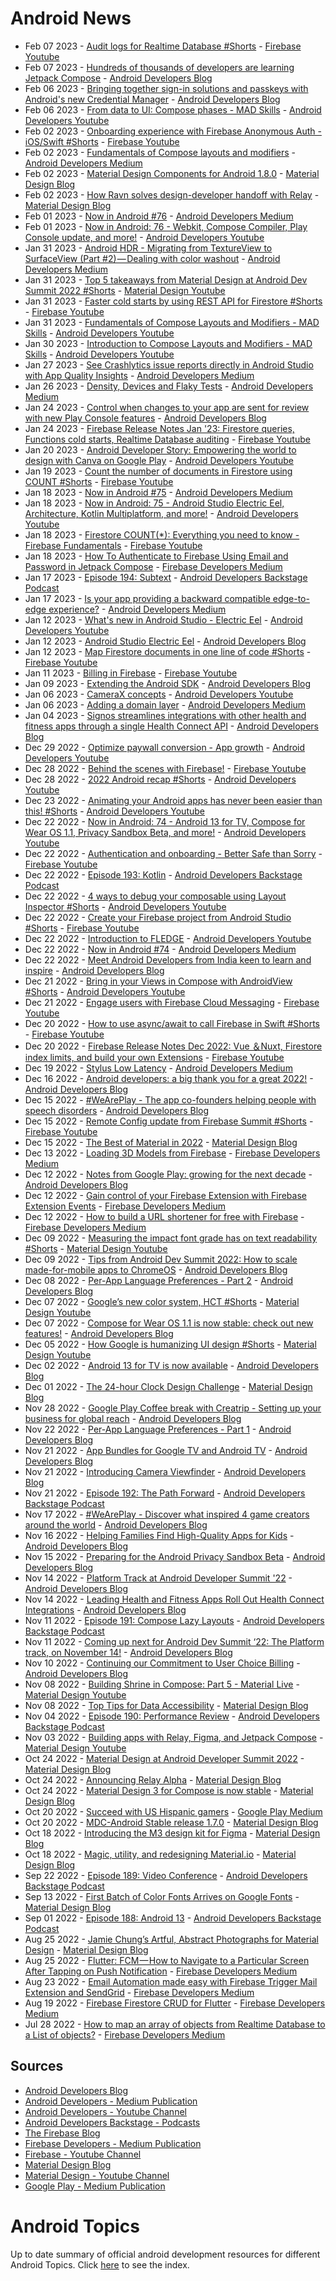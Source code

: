 # Android News

<!-- NEWS:START -->
- Feb 07 2023 - [Audit logs for Realtime Database #Shorts](https://www.youtube.com/watch?v=A1hOJsZ1ybE) - [Firebase Youtube](https://www.youtube.com/user/Firebase)
- Feb 07 2023 - [Hundreds of thousands of developers are learning Jetpack Compose](http://android-developers.googleblog.com/2023/02/hundreds-of-thousands-of-developers-are-learning-jetpack-compose.html) - [Android Developers Blog](https://android-developers.googleblog.com/)
- Feb 06 2023 - [Bringing together sign-in solutions and passkeys with Android's new Credential Manager](http://android-developers.googleblog.com/2023/02/bringing-together-sign-in-solutions-and-passkeys-android-new-credential-manager.html) - [Android Developers Blog](https://android-developers.googleblog.com/)
- Feb 06 2023 - [From data to UI: Compose phases - MAD Skills](https://www.youtube.com/watch?v=0yK7KoruhSM) - [Android Developers Youtube](https://www.youtube.com/c/AndroidDevelopers)
- Feb 02 2023 - [Onboarding experience with Firebase Anonymous Auth - iOS/Swift #Shorts](https://www.youtube.com/watch?v=XUTJ_YAqIyU) - [Firebase Youtube](https://www.youtube.com/user/Firebase)
- Feb 02 2023 - [Fundamentals of Compose layouts and modifiers](https://medium.com/androiddevelopers/fundamentals-of-compose-layouts-and-modifiers-64d794664b66?source=rss----95b274b437c2---4) - [Android Developers Medium](https://medium.com/androiddevelopers)
- Feb 02 2023 - [Material Design Components for Android 1.8.0](https://material.io/blog/android-stable-release-1-8-0) - [Material Design Blog](https://material.io/blog)
- Feb 02 2023 - [How Ravn solves design-developer handoff with Relay](https://material.io/blog/relay-ravn-case-study) - [Material Design Blog](https://material.io/blog)
- Feb 01 2023 - [Now in Android #76](https://medium.com/androiddevelopers/now-in-android-76-d2f182c4003c?source=rss----95b274b437c2---4) - [Android Developers Medium](https://medium.com/androiddevelopers)
- Feb 01 2023 - [Now in Android: 76 - Webkit, Compose Compiler, Play Console update, and more!](https://www.youtube.com/watch?v=jTl7f0OCoAo) - [Android Developers Youtube](https://www.youtube.com/c/AndroidDevelopers)
- Jan 31 2023 - [Android HDR - Migrating from TextureView to SurfaceView (Part #2) — Dealing with color washout](https://medium.com/androiddevelopers/android-hdr-migrating-from-textureview-to-surfaceview-part-2-dealing-with-color-washout-60d57d0ab129?source=rss----95b274b437c2---4) - [Android Developers Medium](https://medium.com/androiddevelopers)
- Jan 31 2023 - [Top 5 takeaways from Material Design at Android Dev Summit 2022 #Shorts](https://www.youtube.com/watch?v=j_5hoPBy9ss) - [Material Design Youtube](https://www.youtube.com/c/MaterialDesign)
- Jan 31 2023 - [Faster cold starts by using REST API for Firestore #Shorts](https://www.youtube.com/watch?v=Dmx9enoUvbY) - [Firebase Youtube](https://www.youtube.com/user/Firebase)
- Jan 31 2023 - [Fundamentals of Compose Layouts and Modifiers - MAD Skills](https://www.youtube.com/watch?v=xc8nAcVvpxY) - [Android Developers Youtube](https://www.youtube.com/c/AndroidDevelopers)
- Jan 30 2023 - [Introduction to Compose Layouts and Modifiers - MAD Skills](https://www.youtube.com/watch?v=LjeHsvPIdpY) - [Android Developers Youtube](https://www.youtube.com/c/AndroidDevelopers)
- Jan 27 2023 - [See Crashlytics issue reports directly in Android Studio with App Quality Insights](https://medium.com/androiddevelopers/see-crashlytics-issue-reports-directly-in-android-studio-with-app-quality-insights-db0ff27454f0?source=rss----95b274b437c2---4) - [Android Developers Medium](https://medium.com/androiddevelopers)
- Jan 26 2023 - [Density, Devices and Flaky Tests](https://medium.com/androiddevelopers/density-devices-and-flaky-tests-ce41ac1e6299?source=rss----95b274b437c2---4) - [Android Developers Medium](https://medium.com/androiddevelopers)
- Jan 24 2023 - [Control when changes to your app are sent for review with new Play Console features](http://android-developers.googleblog.com/2023/01/control-when-changes-to-your-app-are-sent-for-review-with-new-play-console-features.html) - [Android Developers Blog](https://android-developers.googleblog.com/)
- Jan 24 2023 - [Firebase Release Notes Jan '23: Firestore queries, Functions cold starts, Realtime Database auditing](https://www.youtube.com/watch?v=9nkAGR5Qe2A) - [Firebase Youtube](https://www.youtube.com/user/Firebase)
- Jan 20 2023 - [Android Developer Story: Empowering the world to design with Canva on Google Play](https://www.youtube.com/watch?v=L4uiEDb1nrg) - [Android Developers Youtube](https://www.youtube.com/c/AndroidDevelopers)
- Jan 19 2023 - [Count the number of documents in Firestore using COUNT #Shorts](https://www.youtube.com/watch?v=Nu16RLa2-7Y) - [Firebase Youtube](https://www.youtube.com/user/Firebase)
- Jan 18 2023 - [Now in Android #75](https://medium.com/androiddevelopers/now-in-android-75-e4bbe977d33f?source=rss----95b274b437c2---4) - [Android Developers Medium](https://medium.com/androiddevelopers)
- Jan 18 2023 - [Now in Android: 75 - Android Studio Electric Eel, Architecture, Kotlin Multiplatform, and more!](https://www.youtube.com/watch?v=o6OQh1_PFsw) - [Android Developers Youtube](https://www.youtube.com/c/AndroidDevelopers)
- Jan 18 2023 - [Firestore COUNT(*): Everything you need to know - Firebase Fundamentals](https://www.youtube.com/watch?v=JiDdBIqhWKc) - [Firebase Youtube](https://www.youtube.com/user/Firebase)
- Jan 18 2023 - [How To Authenticate to Firebase Using Email and Password in Jetpack Compose](https://medium.com/firebase-developers/how-to-authenticate-to-firebase-using-email-and-password-in-jetpack-compose-bd70ca56ea91?source=rss----8e8b7dc6774d---4) - [Firebase Developers Medium](https://medium.com/firebase-developers)
- Jan 17 2023 - [Episode 194: Subtext](http://adbackstage.libsyn.com/episode-194-subtext) - [Android Developers Backstage Podcast](https://adbackstage.libsyn.com/)
- Jan 17 2023 - [Is your app providing a backward compatible edge-to-edge experience?](https://medium.com/androiddevelopers/is-your-app-providing-a-backward-compatible-edge-to-edge-experience-2479267073a0?source=rss----95b274b437c2---4) - [Android Developers Medium](https://medium.com/androiddevelopers)
- Jan 12 2023 - [What's new in Android Studio - Electric Eel](https://www.youtube.com/watch?v=bVt14IBv4NA) - [Android Developers Youtube](https://www.youtube.com/c/AndroidDevelopers)
- Jan 12 2023 - [Android Studio Electric Eel](http://android-developers.googleblog.com/2023/01/android-studio-electric-eel.html) - [Android Developers Blog](https://android-developers.googleblog.com/)
- Jan 12 2023 - [Map Firestore documents in one line of code #Shorts](https://www.youtube.com/watch?v=5slAtb-0T0I) - [Firebase Youtube](https://www.youtube.com/user/Firebase)
- Jan 11 2023 - [Billing in Firebase](https://www.youtube.com/watch?v=FiDUqzWAfh8) - [Firebase Youtube](https://www.youtube.com/user/Firebase)
- Jan 09 2023 - [Extending the Android SDK](http://android-developers.googleblog.com/2023/01/extending-android-sdk.html) - [Android Developers Blog](https://android-developers.googleblog.com/)
- Jan 06 2023 - [CameraX concepts](https://www.youtube.com/watch?v=I4rDx90Nlus) - [Android Developers Youtube](https://www.youtube.com/c/AndroidDevelopers)
- Jan 06 2023 - [Adding a domain layer](https://medium.com/androiddevelopers/adding-a-domain-layer-bc5a708a96da?source=rss----95b274b437c2---4) - [Android Developers Medium](https://medium.com/androiddevelopers)
- Jan 04 2023 - [Signos streamlines integrations with other health and fitness apps through a single Health Connect API](http://android-developers.googleblog.com/2023/01/signos-streamlines-integrations-with-health-fitness-apps-through-health-connect-api.html) - [Android Developers Blog](https://android-developers.googleblog.com/)
- Dec 29 2022 - [Optimize paywall conversion - App growth](https://www.youtube.com/watch?v=4OrzjJ4dTMw) - [Android Developers Youtube](https://www.youtube.com/c/AndroidDevelopers)
- Dec 28 2022 - [Behind the scenes with Firebase!](https://www.youtube.com/watch?v=tTzpIfGbYe8) - [Firebase Youtube](https://www.youtube.com/user/Firebase)
- Dec 28 2022 - [2022 Android recap #Shorts](https://www.youtube.com/watch?v=TudMKsOH-9Q) - [Android Developers Youtube](https://www.youtube.com/c/AndroidDevelopers)
- Dec 23 2022 - [Animating your Android apps has never been easier than this! #Shorts](https://www.youtube.com/watch?v=V2XWgIgPMuM) - [Android Developers Youtube](https://www.youtube.com/c/AndroidDevelopers)
- Dec 22 2022 - [Now in Android: 74 - Android 13 for TV, Compose for Wear OS 1.1, Privacy Sandbox Beta, and more!](https://www.youtube.com/watch?v=o3UAj4qaoCY) - [Android Developers Youtube](https://www.youtube.com/c/AndroidDevelopers)
- Dec 22 2022 - [Authentication and onboarding  - Better Safe than Sorry](https://www.youtube.com/watch?v=DOqrVsvzcAI) - [Firebase Youtube](https://www.youtube.com/user/Firebase)
- Dec 22 2022 - [Episode 193: Kotlin](http://adbackstage.libsyn.com/episode-193-kotlin) - [Android Developers Backstage Podcast](https://adbackstage.libsyn.com/)
- Dec 22 2022 - [4 ways to debug your composable using Layout Inspector #Shorts](https://www.youtube.com/watch?v=chM_yKfYSDw) - [Android Developers Youtube](https://www.youtube.com/c/AndroidDevelopers)
- Dec 22 2022 - [Create your Firebase project from Android Studio #Shorts](https://www.youtube.com/watch?v=FRey-VP9_Gw) - [Firebase Youtube](https://www.youtube.com/user/Firebase)
- Dec 22 2022 - [Introduction to FLEDGE](https://www.youtube.com/watch?v=NoNxJidJSnk) - [Android Developers Youtube](https://www.youtube.com/c/AndroidDevelopers)
- Dec 22 2022 - [Now in Android #74](https://medium.com/androiddevelopers/now-in-android-74-886a95404e8b?source=rss----95b274b437c2---4) - [Android Developers Medium](https://medium.com/androiddevelopers)
- Dec 22 2022 - [Meet Android Developers from India keen to learn and inspire](http://android-developers.googleblog.com/2022/12/meet-android-developers-from-india-keen-to-learn-and-inspire.html) - [Android Developers Blog](https://android-developers.googleblog.com/)
- Dec 21 2022 - [Bring in your Views in Compose with AndroidView #Shorts](https://www.youtube.com/watch?v=pHezKPdjG1M) - [Android Developers Youtube](https://www.youtube.com/c/AndroidDevelopers)
- Dec 21 2022 - [Engage users with Firebase Cloud Messaging](https://www.youtube.com/watch?v=P51dI2y7QHA) - [Firebase Youtube](https://www.youtube.com/user/Firebase)
- Dec 20 2022 - [How to use async/await to call Firebase in Swift #Shorts](https://www.youtube.com/watch?v=dqXPwsof64o) - [Firebase Youtube](https://www.youtube.com/user/Firebase)
- Dec 20 2022 - [Firebase Release Notes Dec 2022: Vue ＆Nuxt, Firestore index limits, and build your own Extensions](https://www.youtube.com/watch?v=mRaPNoOBfGA) - [Firebase Youtube](https://www.youtube.com/user/Firebase)
- Dec 19 2022 - [Stylus Low Latency](https://medium.com/androiddevelopers/stylus-low-latency-d4a140a9c982?source=rss----95b274b437c2---4) - [Android Developers Medium](https://medium.com/androiddevelopers)
- Dec 16 2022 - [Android developers: a big thank you for a great 2022!](http://android-developers.googleblog.com/2022/12/android-2022-recap.html) - [Android Developers Blog](https://android-developers.googleblog.com/)
- Dec 15 2022 - [#WeArePlay - The app co-founders helping people with speech disorders](http://android-developers.googleblog.com/2022/12/weareplay-app-co-founders-helping-people-with-speech-disorders.html) - [Android Developers Blog](https://android-developers.googleblog.com/)
- Dec 15 2022 - [Remote Config update from Firebase Summit #Shorts](https://www.youtube.com/watch?v=isgwFoED-Dw) - [Firebase Youtube](https://www.youtube.com/user/Firebase)
- Dec 15 2022 - [The Best of Material in 2022](https://material.io/blog/material-design-2022-roundup) - [Material Design Blog](https://material.io/blog)
- Dec 13 2022 - [Loading 3D Models from Firebase](https://medium.com/firebase-developers/swift-load-3d-model-from-firebase-473bbc89860b?source=rss----8e8b7dc6774d---4) - [Firebase Developers Medium](https://medium.com/firebase-developers)
- Dec 12 2022 - [Notes from Google Play: growing for the next decade](http://android-developers.googleblog.com/2022/12/notes-from-google-play-growing-for-next-decade.html) - [Android Developers Blog](https://android-developers.googleblog.com/)
- Dec 12 2022 - [Gain control of your Firebase Extension with Firebase Extension Events](https://medium.com/firebase-developers/gain-more-control-of-our-firebase-extension-with-firebase-extension-event-f5baeb6d4785?source=rss----8e8b7dc6774d---4) - [Firebase Developers Medium](https://medium.com/firebase-developers)
- Dec 12 2022 - [How to build a URL shortener for free with Firebase](https://medium.com/firebase-developers/firebase-url-shortener-7754377478e0?source=rss----8e8b7dc6774d---4) - [Firebase Developers Medium](https://medium.com/firebase-developers)
- Dec 09 2022 - [Measuring the impact font grade has on text readability #Shorts](https://www.youtube.com/watch?v=ulHaXHAcHaA) - [Material Design Youtube](https://www.youtube.com/c/MaterialDesign)
- Dec 09 2022 - [Tips from Android Dev Summit 2022: How to scale made-for-mobile apps to ChromeOS](http://android-developers.googleblog.com/2022/12/tips-from-android-dev-summit-2022-how-to-scale-made-for-moble-apps-chromeos.html) - [Android Developers Blog](https://android-developers.googleblog.com/)
- Dec 08 2022 - [Per-App Language Preferences - Part 2](http://android-developers.googleblog.com/2022/12/per-app-language-preferences-part-2.html) - [Android Developers Blog](https://android-developers.googleblog.com/)
- Dec 07 2022 - [Google’s new color system, HCT #Shorts](https://www.youtube.com/watch?v=apl8aoLPVYc) - [Material Design Youtube](https://www.youtube.com/c/MaterialDesign)
- Dec 07 2022 - [Compose for Wear OS 1.1 is now stable: check out new features!](http://android-developers.googleblog.com/2022/12/compose-for-wear-os-11-stable.html) - [Android Developers Blog](https://android-developers.googleblog.com/)
- Dec 05 2022 - [How Google is humanizing UI design #Shorts](https://www.youtube.com/watch?v=rJRc07ntBOg) - [Material Design Youtube](https://www.youtube.com/c/MaterialDesign)
- Dec 02 2022 - [Android 13 for TV is now available](http://android-developers.googleblog.com/2022/12/android-13-for-android-tv-is-now-available.html) - [Android Developers Blog](https://android-developers.googleblog.com/)
- Dec 01 2022 - [The 24-hour Clock Design Challenge](https://material.io/blog/24-hour-clock-design-research) - [Material Design Blog](https://material.io/blog)
- Nov 28 2022 - [Google Play Coffee break with Creatrip - Setting up your business for global reach](http://android-developers.googleblog.com/2022/11/google-play-coffee-break-with-creatrip-setting-up-your-business-for-global-reach.html) - [Android Developers Blog](https://android-developers.googleblog.com/)
- Nov 22 2022 - [Per-App Language Preferences - Part 1](http://android-developers.googleblog.com/2022/11/per-app-language-preferences-part-1.html) - [Android Developers Blog](https://android-developers.googleblog.com/)
- Nov 21 2022 - [App Bundles for Google TV and Android TV](http://android-developers.googleblog.com/2022/11/app-bundles-for-google-tv-and-android-tv.html) - [Android Developers Blog](https://android-developers.googleblog.com/)
- Nov 21 2022 - [Introducing Camera Viewfinder](http://android-developers.googleblog.com/2022/11/introducing-camera-viewfinder.html) - [Android Developers Blog](https://android-developers.googleblog.com/)
- Nov 21 2022 - [Episode 192: The Path Forward](http://adbackstage.libsyn.com/episode-192-the-path-forward) - [Android Developers Backstage Podcast](https://adbackstage.libsyn.com/)
- Nov 17 2022 - [#WeArePlay - Discover what inspired 4 game creators around the world](http://android-developers.googleblog.com/2022/11/weareplay-discover-what-inspired-4-game-creators-around-the-world.html) - [Android Developers Blog](https://android-developers.googleblog.com/)
- Nov 16 2022 - [Helping Families Find High-Quality Apps for Kids](http://android-developers.googleblog.com/2022/11/helping-kids-and-families-find-high-quality-apps-for-kids.html) - [Android Developers Blog](https://android-developers.googleblog.com/)
- Nov 15 2022 - [Preparing for the Android Privacy Sandbox Beta](http://android-developers.googleblog.com/2022/11/preparing-for-android-privacy-sandbox-beta.html) - [Android Developers Blog](https://android-developers.googleblog.com/)
- Nov 14 2022 - [Platform Track at Android Developer Summit '22](http://android-developers.googleblog.com/2022/11/platform-track-at-android-developer-summit-22.html) - [Android Developers Blog](https://android-developers.googleblog.com/)
- Nov 14 2022 - [Leading Health and Fitness Apps Roll Out Health Connect Integrations](http://android-developers.googleblog.com/2022/11/leading-health-and-fitness-apps-roll-out-health-connect-integrations.html) - [Android Developers Blog](https://android-developers.googleblog.com/)
- Nov 11 2022 - [Episode 191: Compose Lazy Layouts](http://adbackstage.libsyn.com/episode-191-compose-lazy-layouts) - [Android Developers Backstage Podcast](https://adbackstage.libsyn.com/)
- Nov 11 2022 - [Coming up next for Android Dev Summit ‘22: The Platform track, on November 14!](http://android-developers.googleblog.com/2022/11/coming-up-next-for-android-dev-summit.html) - [Android Developers Blog](https://android-developers.googleblog.com/)
- Nov 10 2022 - [Continuing our Commitment to User Choice Billing](http://android-developers.googleblog.com/2022/11/continuing-our-commitment-to-user-choice-billing.html) - [Android Developers Blog](https://android-developers.googleblog.com/)
- Nov 08 2022 - [Building Shrine in Compose: Part 5 - Material Live](https://www.youtube.com/watch?v=zfCgp-r1J1s) - [Material Design Youtube](https://www.youtube.com/c/MaterialDesign)
- Nov 08 2022 - [Top Tips for Data Accessibility](https://material.io/blog/data-visualization-accessibility) - [Material Design Blog](https://material.io/blog)
- Nov 04 2022 - [Episode 190: Performance Review](http://adbackstage.libsyn.com/episode-190-performance-review) - [Android Developers Backstage Podcast](https://adbackstage.libsyn.com/)
- Nov 03 2022 - [Building apps with Relay, Figma, and Jetpack Compose](https://www.youtube.com/watch?v=NOfW1-ijKe4) - [Material Design Youtube](https://www.youtube.com/c/MaterialDesign)
- Oct 24 2022 - [Material Design at Android Developer Summit 2022](https://material.io/blog/material-ads-2022) - [Material Design Blog](https://material.io/blog)
- Oct 24 2022 - [Announcing Relay Alpha](https://material.io/blog/relay-in-alpha) - [Material Design Blog](https://material.io/blog)
- Oct 24 2022 - [Material Design 3 for Compose is now stable](https://material.io/blog/material-3-compose-stable) - [Material Design Blog](https://material.io/blog)
- Oct 20 2022 - [Succeed with US Hispanic gamers](https://medium.com/googleplaydev/succeed-with-us-hispanic-gamers-e2a970524967?source=rss----1f8baa23933d---4) - [Google Play Medium](https://medium.com/googleplaydev)
- Oct 20 2022 - [MDC-Android Stable release 1.7.0](https://material.io/blog/android-stable-release-1-7-0) - [Material Design Blog](https://material.io/blog)
- Oct 18 2022 - [Introducing the M3 design kit for Figma](https://material.io/blog/material-3-figma-design-kit) - [Material Design Blog](https://material.io/blog)
- Oct 18 2022 - [Magic, utility, and redesigning Material.io](https://material.io/blog/material-io-redesign) - [Material Design Blog](https://material.io/blog)
- Sep 22 2022 - [Episode 189: Video Conference](http://adbackstage.libsyn.com/episode-189-video-conference) - [Android Developers Backstage Podcast](https://adbackstage.libsyn.com/)
- Sep 13 2022 - [First Batch of Color Fonts Arrives on Google Fonts](https://material.io/blog/color-fonts-are-here) - [Material Design Blog](https://material.io/blog)
- Sep 01 2022 - [Episode 188: Android 13](http://adbackstage.libsyn.com/episode-188-android-13) - [Android Developers Backstage Podcast](https://adbackstage.libsyn.com/)
- Aug 25 2022 - [Jamie Chung’s Artful, Abstract Photographs for Material Design](https://material.io/blog/jamie-chung-photography-interview) - [Material Design Blog](https://material.io/blog)
- Aug 25 2022 - [Flutter: FCM — How to Navigate to a Particular Screen After Tapping on Push Notification](https://medium.com/firebase-developers/flutter-fcm-how-to-navigate-to-a-particular-screen-after-tapping-on-push-notification-8cb5d5111ee6?source=rss----8e8b7dc6774d---4) - [Firebase Developers Medium](https://medium.com/firebase-developers)
- Aug 23 2022 - [Email Automation made easy with Firebase Trigger Mail Extension and SendGrid](https://medium.com/firebase-developers/email-automation-made-easy-with-firebase-trigger-mail-extension-and-sendgrid-d91288b3c19d?source=rss----8e8b7dc6774d---4) - [Firebase Developers Medium](https://medium.com/firebase-developers)
- Aug 19 2022 - [Firebase Firestore CRUD for Flutter](https://medium.com/firebase-developers/firebase-firestore-crud-realtime-database-b476ca5f857c?source=rss----8e8b7dc6774d---4) - [Firebase Developers Medium](https://medium.com/firebase-developers)
- Jul 28 2022 - [How to map an array of objects from Realtime Database to a List of objects?](https://medium.com/firebase-developers/how-to-map-an-array-of-objects-from-realtime-database-to-a-list-of-objects-53f27b33c8f3?source=rss----8e8b7dc6774d---4) - [Firebase Developers Medium](https://medium.com/firebase-developers)<!-- NEWS:END -->

## Sources

* [Android Developers Blog](https://android-developers.googleblog.com/)
* [Android Developers - Medium Publication](https://medium.com/androiddevelopers)
* [Android Developers - Youtube Channel](https://www.youtube.com/c/AndroidDevelopers)
* [Android Developers Backstage - Podcasts](https://adbackstage.libsyn.com/)
* [The Firebase Blog](https://firebase.googleblog.com/)
* [Firebase Developers - Medium Publication](https://medium.com/firebase-developers)
* [Firebase - Youtube Channel](https://www.youtube.com/user/Firebase)
* [Material Design Blog](https://material.io/blog)
* [Material Design - Youtube Channel](https://www.youtube.com/c/MaterialDesign)
* [Google Play - Medium Publication](https://medium.com/googleplaydev)

# Android Topics
Up to date summary of official android development resources for different Android Topics. Click [here](https://androidtopicsindex.dipien.com/) to see the index.

